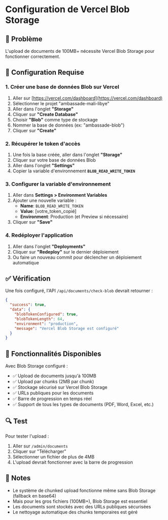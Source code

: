 # Configuration de Vercel Blob Storage

## 🚨 Problème
L'upload de documents de 100MB+ nécessite Vercel Blob Storage pour fonctionner correctement.

## 🔧 Configuration Requise

### 1. Créer une base de données Blob sur Vercel

1. Aller sur [https://vercel.com/dashboard](https://vercel.com/dashboard)
2. Sélectionner le projet "ambassade-mali-libye"
3. Aller dans l'onglet **"Storage"**
4. Cliquer sur **"Create Database"**
5. Choisir **"Blob"** comme type de stockage
6. Nommer la base de données (ex: "ambassade-blob")
7. Cliquer sur **"Create"**

### 2. Récupérer le token d'accès

1. Une fois la base créée, aller dans l'onglet **"Storage"**
2. Cliquer sur votre base de données Blob
3. Aller dans l'onglet **"Settings"**
4. Copier la variable d'environnement **`BLOB_READ_WRITE_TOKEN`**

### 3. Configurer la variable d'environnement

1. Aller dans **Settings > Environment Variables**
2. Ajouter une nouvelle variable :
   - **Name**: `BLOB_READ_WRITE_TOKEN`
   - **Value**: [votre_token_copié]
   - **Environment**: Production (et Preview si nécessaire)
3. Cliquer sur **"Save"**

### 4. Redéployer l'application

1. Aller dans l'onglet **"Deployments"**
2. Cliquer sur **"Redeploy"** sur le dernier déploiement
3. Ou faire un nouveau commit pour déclencher un déploiement automatique

## ✅ Vérification

Une fois configuré, l'API `/api/documents/check-blob` devrait retourner :
```json
{
  "success": true,
  "data": {
    "blobTokenConfigured": true,
    "blobTokenLength": 64,
    "environment": "production",
    "message": "Vercel Blob Storage est configuré"
  }
}
```

## 🚀 Fonctionnalités Disponibles

Avec Blob Storage configuré :
- ✅ Upload de documents jusqu'à 100MB
- ✅ Upload par chunks (2MB par chunk)
- ✅ Stockage sécurisé sur Vercel Blob Storage
- ✅ URLs publiques pour les documents
- ✅ Barre de progression en temps réel
- ✅ Support de tous les types de documents (PDF, Word, Excel, etc.)

## 🔍 Test

Pour tester l'upload :
1. Aller sur `/admin/documents`
2. Cliquer sur "Télécharger"
3. Sélectionner un fichier de plus de 4MB
4. L'upload devrait fonctionner avec la barre de progression

## 📝 Notes

- Le système de chunked upload fonctionne même sans Blob Storage (fallback en base64)
- Mais pour les gros fichiers (100MB+), Blob Storage est essentiel
- Les documents sont stockés avec des URLs publiques sécurisées
- Le nettoyage automatique des chunks temporaires est géré
